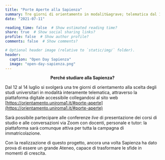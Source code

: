 ```yaml
---
title: "Porte Aperte alla Sapienza"
summary: Tre giorni di orientamento in modalit&agrave; telematica dal 12 al 14 luglio 2021
date: "2021-07-11"

reading_time: false  # Show estimated reading time?
share: true  # Show social sharing links?
profile: false  # Show author profile?
comments: false  # Show comments?

# Optional header image (relative to `static/img/` folder).
header:
  caption: "Open Day Sapienza"
  image: "open-day-sapienza.png"
---
```


<center><b>Perch&eacute; studiare alla Sapienza?</b></center>

Dal 12 al 14 luglio si svolger&agrave; una tre giorni di orientamento alla scelta degli studi universitari in modalit&agrave; interamente telematica, attraverso la piattaforma digitale accessibile collegandosi al sito web [https://orientamento.uniroma1.it/#porte-aperte](https://orientamento.uniroma1.it/#porte-aperte)

Sar&agrave; possibile partecipare alle conferenze _live_ di presentazione dei corsi di studio e alle conversazioni via Zoom con docenti, personale e tutor: la piattaforma sar&agrave; comunque attiva per tutta la campagna di immatricolazione.

Con la realizzazione di questo progetto, ancora una volta Sapienza ha dato prova di essere un grande Ateneo, capace di trasformare le sfide in momenti di crescita.
